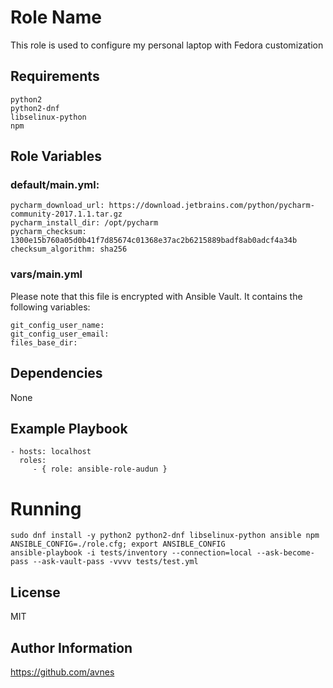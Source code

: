 # Role Name

This role is used to configure my personal laptop with Fedora customization

## Requirements

```
python2
python2-dnf
libselinux-python
npm
```

## Role Variables

### default/main.yml:

```
pycharm_download_url: https://download.jetbrains.com/python/pycharm-community-2017.1.1.tar.gz
pycharm_install_dir: /opt/pycharm
pycharm_checksum: 1300e15b760a05d0b41f7d85674c01368e37ac2b6215889badf8ab0adcf4a34b
checksum_algorithm: sha256
```

### vars/main.yml

Please note that this file is encrypted with Ansible Vault. It contains the following variables:

```
git_config_user_name:
git_config_user_email:
files_base_dir:
```

## Dependencies

None

## Example Playbook

```
- hosts: localhost
  roles:
     - { role: ansible-role-audun }
```

# Running

```
sudo dnf install -y python2 python2-dnf libselinux-python ansible npm
ANSIBLE_CONFIG=./role.cfg; export ANSIBLE_CONFIG
ansible-playbook -i tests/inventory --connection=local --ask-become-pass --ask-vault-pass -vvvv tests/test.yml
```

## License

MIT

## Author Information

<https://github.com/avnes>
